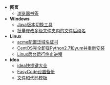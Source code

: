 * **网页**
  * [浏览器书签](web/浏览器书签)
* **Windows**
  * [Java版本切换工具](windows/Java版本切换工具)
  * [批量修改多级文件夹内的文件后缀名](windows/批量修改多级文件夹内的文件后缀名)
* **Linux**
  * [acme配置泛域名证书](linux/acme配置泛域名证书)
  * [CentOS完全卸载Python2.7和yum并重新安装](linux/CentOS完全卸载Python2.7和yum并重新安装)
  * [Linux后台运行终止进程](linux/Linux后台运行终止进程)
* **idea**
  * [idea快捷键大全](code/idea/idea快捷键大全)
  * [EasyCode设置备份](code/idea/EasyCode设置备份)
  * [文件和代码模板](code/idea/文件和代码模板)